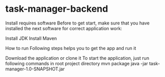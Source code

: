 # task-manager-backend


Install requires software
Before to get start, make sure that you have installed the next software for correct application work:

Install JDK
Install Maven

How to run
Following steps helps you to get the app and run it

Download the application or clone it
To start the application, just run following commands in root project directory
mvn package
java -jar task-manager-1.0-SNAPSHOT.jar
